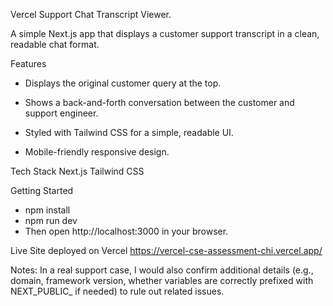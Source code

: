 Vercel Support Chat Transcript Viewer.

A simple Next.js app that displays a customer support transcript in a clean, readable chat format.

Features
- Displays the original customer query at the top.

- Shows a back-and-forth conversation between the customer and support engineer.

- Styled with Tailwind CSS for a simple, readable UI.

- Mobile-friendly responsive design.

Tech Stack
Next.js
Tailwind CSS

Getting Started
- npm install
- npm run dev
- Then open http://localhost:3000 in your browser.

Live Site deployed on Vercel
https://vercel-cse-assessment-chi.vercel.app/

Notes:
In a real support case, I would also confirm additional details (e.g., domain, framework version, whether variables are correctly prefixed with NEXT_PUBLIC_ if needed) to rule out related issues.
